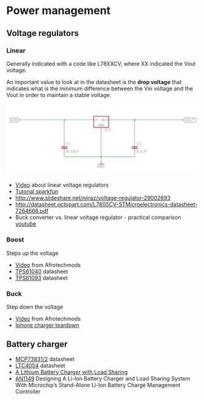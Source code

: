 # Power management

## Voltage regulators

### Linear

Generally indicated with a code like L78XXCV, where XX indicated the Vout voltage.

An important value to look at in the datasheet is the **drop voltage** that indicates
what is the minimum difference between the Vin voltage and the Vout in order to maintain
a stable voltage.

![voltage regulator schematic](Images/voltage-regulator-scheme.png)

 - [Video](https://www.youtube.com/watch?v=GSzVs7_aW-Y) about linear voltage regulators
 - [Tutorial sparkfun](https://www.sparkfun.com/tutorials/103)
 - http://www.slideshare.net/niiraz/voltage-regulator-29002693
 - http://datasheet.octopart.com/L7805CV-STMicroelectronics-datasheet-7264666.pdf
 - Buck converter vs. linear voltage regulator - practical comparison [youtube](https://www.youtube.com/watch?v=giGRrODKJSE)

### Boost

Steps up the voltage

 - [Video](https://www.youtube.com/watch?v=wJU7AJgERG8&index=5&list=PL36AB5C6DA12CF293) from Afrotechmods
 - [TPS61040](http://mkpochtoi.narod.ru/TPS61040_TPS61041_dcdc_boost_ds.pdf) datasheet
 - [TPS61093](http://www.ti.com/lit/ds/symlink/tps61093.pdf) datasheet

### Buck

Step down the voltage

 - [Video](https://www.youtube.com/watch?v=CEhBN5_fO5o&index=5&list=PL36AB5C6DA12CF293) from Afrotechmods
 - [Iphone charger teardown](http://www.righto.com/2012/05/apple-iphone-charger-teardown-quality.html)

## Battery charger

 - [MCP73831/2](https://www.sparkfun.com/datasheets/Prototyping/Batteries/MCP73831T.pdf) datasheet
 - [LTC4054](https://cds.linear.com/docs/en/datasheet/405442xf.pdf) datasheet
 - [A Lithium Battery Charger with Load Sharing](http://blog.zakkemble.co.uk/a-lithium-battery-charger-with-load-sharing/)
 - [AN1149](http://ww1.microchip.com/downloads/en/AppNotes/01149c.pdf) Designing A Li-Ion Battery Charger and Load Sharing System With
Microchip’s Stand-Alone Li-Ion Battery Charge Management Controller


